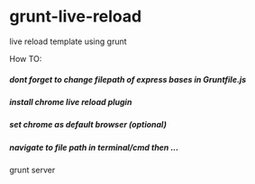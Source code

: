# grunt-live-reload
live reload template using grunt

How TO:
##### dont forget to change filepath of express bases in Gruntfile.js
##### install chrome live reload plugin
##### set chrome as default browser (optional)
##### navigate to file path in terminal/cmd then ...
grunt server
